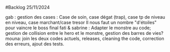 #Backlog 25/11/2024

gab : gestion des cases : Case de soin, case dégat (trap), case tp de niveau en niveau, case marchant/case tresor
Il nous faut un nombre "d'étoiles" pour vaincre le boss final
fati & sabrine : Adapter le monstre au code; gestion de collision entre le hero et le monstre, gestion des barres de vies? 
mouna: join les deux codes actuels, releases, cleaning the code, correction des erreurs, ajout des tests.